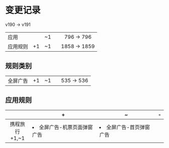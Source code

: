 # 变更记录

v190 -> v191

||||||
|-|:-:|:-:|:-:|:-:|
|应用||~1||796 -> 796|
|应用规则|+1|~1||1858 -> 1859|

## 规则类别

||||||
|-|:-:|:-:|:-:|:-:|
|全屏广告|+1|~1||535 -> 536|

## 应用规则

||+|~|-|
|:-:|-|-|-|
|携程旅行<br>+1,~1|<li>全屏广告-机票页面弹窗广告|<li>全屏广告-首页弹窗广告||
